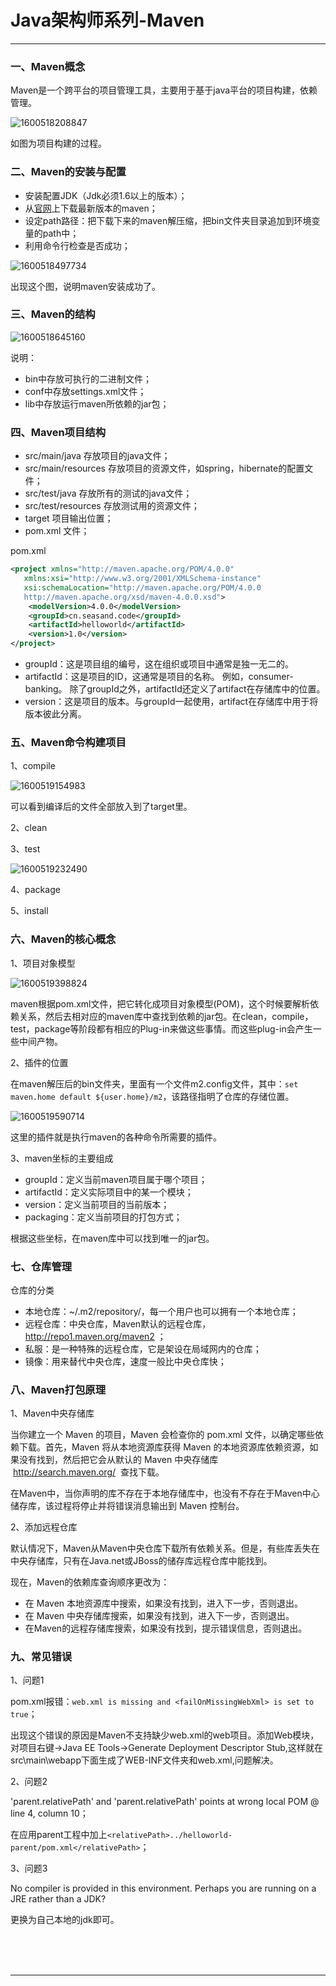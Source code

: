 # Java架构师系列-Maven

---

### 一、Maven概念

Maven是一个跨平台的项目管理工具，主要用于基于java平台的项目构建，依赖管理。

![1600518208847](images/1600518208847.png)

如图为项目构建的过程。

### 二、Maven的安装与配置

* 安装配置JDK（Jdk必须1.6以上的版本）；
* 从[官网](http://maven.apache.org/)上下载最新版本的maven；
* 设定path路径：把下载下来的maven解压缩，把bin文件夹目录追加到环境变量的path中；
* 利用命令行检查是否成功；

![1600518497734](images/1600518497734.png)

出现这个图，说明maven安装成功了。

### 三、Maven的结构

![1600518645160](images/1600518645160.png)

说明：

* bin中存放可执行的二进制文件；
* conf中存放settings.xml文件；
* lib中存放运行maven所依赖的jar包；

### 四、Maven项目结构

* src/main/java 存放项目的java文件；
* src/main/resources 存放项目的资源文件，如spring，hibernate的配置文件；
* src/test/java 存放所有的测试的java文件；
* src/test/resources 存放测试用的资源文件；
* target 项目输出位置；
* pom.xml 文件；

pom.xml

~~~xml
<project xmlns="http://maven.apache.org/POM/4.0.0"
   xmlns:xsi="http://www.w3.org/2001/XMLSchema-instance"
   xsi:schemaLocation="http://maven.apache.org/POM/4.0.0
   http://maven.apache.org/xsd/maven-4.0.0.xsd">
	<modelVersion>4.0.0</modelVersion>
	<groupId>cn.seasand.code</groupId>
	<artifactId>helloworld</artifactId>
	<version>1.0</version>
</project>
~~~

* groupId：这是项目组的编号，这在组织或项目中通常是独一无二的。
* artifactId：这是项目的ID，这通常是项目的名称。 例如，consumer-banking。 除了groupId之外，artifactId还定义了artifact在存储库中的位置。
* version：这是项目的版本。与groupId一起使用，artifact在存储库中用于将版本彼此分离。 

### 五、Maven命令构建项目

1、compile

![1600519154983](images/1600519154983.png)

可以看到编译后的文件全部放入到了target里。

2、clean

3、test

![1600519232490](images/1600519232490.png)

4、package

5、install

### 六、Maven的核心概念

1、项目对象模型

![1600519398824](images/1600519398824.png)

maven根据pom.xml文件，把它转化成项目对象模型(POM)，这个时候要解析依赖关系，然后去相对应的maven库中查找到依赖的jar包。在clean，compile，test，package等阶段都有相应的Plug-in来做这些事情。而这些plug-in会产生一些中间产物。

2、插件的位置

在maven解压后的bin文件夹，里面有一个文件m2.config文件，其中：`set maven.home default ${user.home}/m2`，该路径指明了仓库的存储位置。

![1600519590714](images/1600519590714.png)

这里的插件就是执行maven的各种命令所需要的插件。

3、maven坐标的主要组成

* groupId：定义当前maven项目属于哪个项目；
* artifactId：定义实际项目中的某一个模块；
* version：定义当前项目的当前版本；
* packaging：定义当前项目的打包方式；

根据这些坐标，在maven库中可以找到唯一的jar包。

### 七、仓库管理

仓库的分类

* 本地仓库：~/.m2/repository/，每一个用户也可以拥有一个本地仓库；
* 远程仓库：中央仓库，Maven默认的远程仓库，http://repo1.maven.org/maven2 ；
* 私服：是一种特殊的远程仓库，它是架设在局域网内的仓库；
* 镜像：用来替代中央仓库，速度一般比中央仓库快；

### 八、Maven打包原理

1、Maven中央存储库

当你建立一个 Maven 的项目，Maven 会检查你的 pom.xml 文件，以确定哪些依赖下载。首先，Maven 将从本地资源库获得 Maven 的本地资源库依赖资源，如果没有找到，然后把它会从默认的 Maven 中央存储库  http://search.maven.org/  查找下载。

在Maven中，当你声明的库不存在于本地存储库中，也没有不存在于Maven中心储存库，该过程将停止并将错误消息输出到 Maven 控制台。

2、添加远程仓库

默认情况下，Maven从Maven中央仓库下载所有依赖关系。但是，有些库丢失在中央存储库，只有在Java.net或JBoss的储存库远程仓库中能找到。

现在，Maven的依赖库查询顺序更改为：

* 在 Maven 本地资源库中搜索，如果没有找到，进入下一步，否则退出。
* 在 Maven 中央存储库搜索，如果没有找到，进入下一步，否则退出。
* 在Maven的远程存储库搜索，如果没有找到，提示错误信息，否则退出。

### 九、常见错误

1、问题1

pom.xml报错：`web.xml is missing and <failOnMissingWebXml> is set to true`；

出现这个错误的原因是Maven不支持缺少web.xml的web项目。添加Web模块，对项目右键->Java EE Tools->Generate Deployment Descriptor Stub,这样就在 src\main\webapp下面生成了WEB-INF文件夹和web.xml,问题解决。

2、问题2

'parent.relativePath' and 'parent.relativePath' points at wrong local POM @ line 4, column 10；

在应用parent工程中加上`<relativePath>../helloworld-parent/pom.xml</relativePath>`；

3、问题3

No compiler is provided in this environment. Perhaps you are running on a JRE rather than a JDK?

更换为自己本地的jdk即可。



<br/><br/><br/>

---

